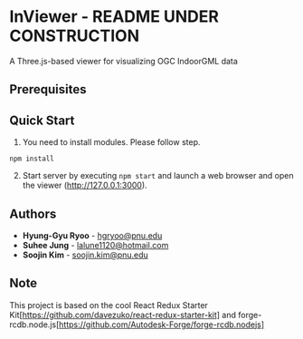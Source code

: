 # InViewer - README UNDER CONSTRUCTION
A Three.js-based viewer for visualizing OGC IndoorGML data

## Prerequisites


## Quick Start
1. You need to install modules. Please follow step.
```
npm install
```

2. Start server by executing `npm start` and launch a web browser and open the viewer (http://127.0.0.1:3000).

## Authors

* **Hyung-Gyu Ryoo** - hgryoo@pnu.edu
* **Suhee Jung** - lalune1120@hotmail.com
* **Soojin Kim** - soojin.kim@pnu.edu

## Note

This project is based on the cool React Redux Starter Kit[https://github.com/davezuko/react-redux-starter-kit] and forge-rcdb.node.js[https://github.com/Autodesk-Forge/forge-rcdb.nodejs]
